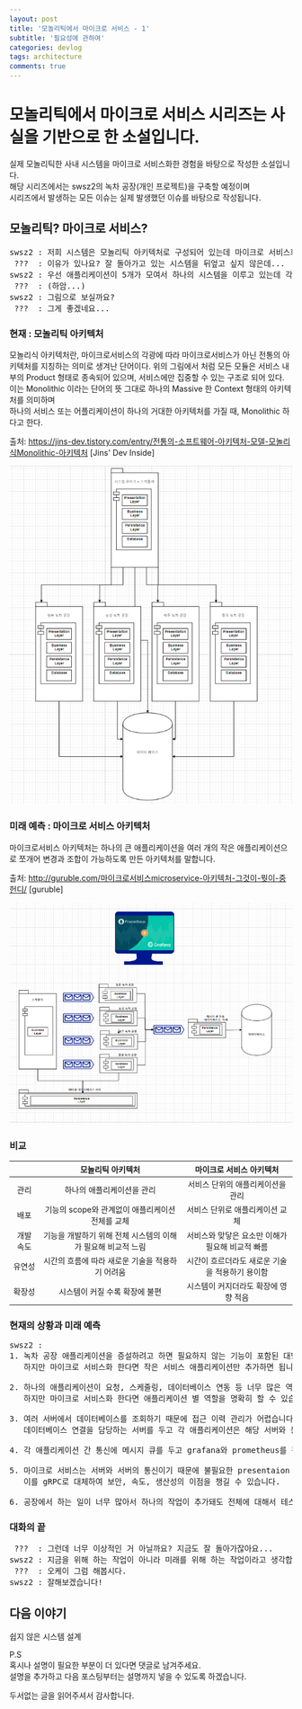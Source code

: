 ```yaml
---
layout: post
title: '모놀리틱에서 마이크로 서비스 - 1' 
subtitle: '필요성에 관하여' 
categories: devlog 
tags: architecture 
comments: true
---
```

# 모놀리틱에서 마이크로 서비스 시리즈는 사실을 기반으로 한 소설입니다.
실제 모놀리틱한 사내 시스템을 마이크로 서비스화한 경험을 바탕으로 작성한 소설입니다.  
해당 시리즈에서는 swsz2의 녹차 공장(개인 프로젝트)을 구축할 예정이며  
시리즈에서 발생하는 모든 이슈는 실제 발생했던 이슈를 바탕으로 작성됩니다.   

## 모놀리틱? 마이크로 서비스?
<pre>
swsz2 : 저희 시스템은 모놀리틱 아키텍처로 구성되어 있는데 마이크로 서비스화할 필요가 있는 거 같아요.
 ???  : 이유가 있나요? 잘 돌아가고 있는 시스템을 뒤엎고 싶지 않은데...  
swsz2 : 우선 애플리케이션이 5개가 모여서 하나의 시스템을 이루고 있는데 각 애플리케이션은...
 ???  : (하암...)
swsz2 : 그림으로 보실까요?
 ???  : 그게 좋겠네요...
</pre>


### 현재 : 모놀리틱 아키텍처
모놀리식 아키텍처란, 마이크로서비스의 각광에 따라 마이크로서비스가 아닌 전통의 아키텍처를 지칭하는 의미로 생겨난 단어이다. 위의 그림에서 처럼 모든 모듈은 서비스 내부의 Product 형태로 종속되어 있으며, 서비스에만 집중할 수 있는 구조로 되어 있다.  
이는 Monolithic 이라는 단어의 뜻 그대로 하나의 Massive 한 Context 형태의 아키텍처를 의미하며  
하나의 서비스 또는 어플리케이션이 하나의 거대한 아키텍처를 가질 때, Monolithic 하다고 한다.  

출처: https://jins-dev.tistory.com/entry/전통의-소프트웨어-아키텍처-모델-모놀리식Monolithic-아키텍처 [Jins' Dev Inside]

![monolithic-to-microservices-steps-1-before](/assets/img/post/monolithic-to-microservices-steps-1-before.PNG)

### 미래 예측 : 마이크로 서비스 아키텍처
마이크로서비스 아키텍처는 하나의 큰 애플리케이션을 여러 개의 작은 애플리케이션으로 쪼개어 변경과 조합이 가능하도록 만든 아키텍처를 말합니다.

출처: http://guruble.com/마이크로서비스microservice-아키텍처-그것이-뭣이-중헌디/ [guruble]

![monolithic-to-microservices-steps-1-after](/assets/img/post/monolithic-to-microservices-steps-1-after.PNG)

### 비교

 | | 모놀리틱 아키텍처 | 마이크로 서비스 아키텍처 |
 |:---:|:-----:|:-----:|
 |관리|하나의 애플리케이션을 관리|서비스 단위의 애플리케이션을 관리|
 |배포| 기능의 scope와 관계없이 애플리케이션 전체를 교체 | 서비스 단위로 애플리케이션 교체 |
 |개발 속도|기능을 개발하기 위해 전체 시스템의 이해가 필요해 비교적 느림| 서비스와 맞닿은 요소만 이해가 필요해 비교적 빠름 |
 |유연성| 시간의 흐름에 따라 새로운 기술을 적용하기 어려움 | 시간이 흐르더라도 새로운 기술을 적용하기 용이함|
 |확장성| 시스템이 커질 수록 확장에 불편 |시스템이 커지더라도 확장에 영향 적음|

### 현재의 상황과 미래 예측 
<pre>
swsz2 :
1. 녹차 공장 애플리케이션을 증설하려고 하면 필요하지 않는 기능이 포함된 대형 애플리케이션이 하나씩 추가됐습니다.
   하지만 마이크로 서비스화 한다면 작은 서비스 애플리케이션만 추가하면 됩니다.

2. 하나의 애플리케이션이 요청, 스케줄링, 데이터베이스 연동 등 너무 많은 역할을 소화해서 모니터링 및 장애 조치가 어렵습니다.
   하지만 마이크로 서비스화 한다면 애플리케이션 별 역할을 명확히 할 수 있습니다. 이는 시스템 장애 시 빠르게 대처할 수 있는 구조입니다.

3. 여러 서버에서 데이터베이스를 조회하기 때문에 접근 이력 관리가 어렵습니다. 
   데이터베이스 연결을 담당하는 서버를 두고 각 애플리케이션은 해당 서버와 통신한다면 보안, 속도상 이점을 챙길 수 있습니다. 

4. 각 애플리케이션 간 통신에 메시지 큐를 두고 grafana와 prometheus를 활용하여 모니터링한다면 시스템 관리기를 제거할 수 있습니다.

5. 마이크로 서비스는 서버와 서버의 통신이기 때문에 불필요한 presentaion layer를 제거하여 인력을 줄일 수 있고
   이를 gRPC로 대체하여 보안, 속도, 생산성의 이점을 챙길 수 있습니다.

6. 공장에서 하는 일이 너무 많아서 하나의 작업이 추가돼도 전체에 대해서 테스트를 해야 합니다... 비효율적입니다...
</pre>

###  대화의 끝
<pre>
 ???  : 그런데 너무 이상적인 거 아닐까요? 지금도 잘 돌아가잖아요...
swsz2 : 지금을 위해 하는 작업이 아니라 미래를 위해 하는 작업이라고 생각합니다. 시스템이 더 커지기 전에 개편해야 합니다.
 ???  : 오케이 그럼 해봅시다.
swsz2 : 잘해보겠습니다! 
</pre>

## 다음 이야기
쉽지 않은 시스템 설계

P.S  
혹시나 설명이 필요한 부분이 더 있다면 댓글로 남겨주세요.  
설명을 추가하고 다음 포스팅부터는 설명까지 넣을 수 있도록 하겠습니다.
 
두서없는 글을 읽어주셔서 감사합니다.  

